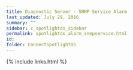 ```yaml
---
title: ﻿Diagnostic Server - SNMP Service Alarm
last_updated: July 29, 2016
summary: ""
sidebar: c_spotlightds_sidebar
permalink: spotlightds_alarm_snmpservice.html
id:
folder: ConnectSpotlightDS
---
```


{% include links.html %}
